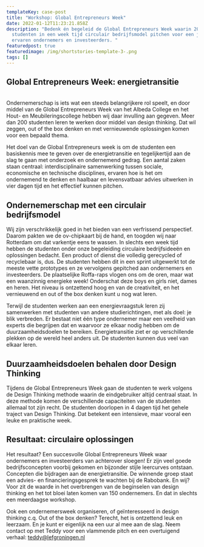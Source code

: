 ```yaml
---
templateKey: case-post
title: "Workshop: Global Entrepreneurs Week"
date: 2022-01-12T11:23:21.858Z
description: "Bedenk én begeleid de Global Entrepreneurs Week waarin 200
  studenten in een week tijd circulair bedrijfsmodel pitchen voor een jury van
  ervaren ondernemers en investeerders. "
featuredpost: true
featuredimage: /img/shortstories-template-3-.png
tags: []
---
```

## Global Entrepreneurs Week: energietransitie

\
Ondernemerschap is iets wat een steeds belangrijkere rol speelt, en door middel van de Global Entrepreneurs Week van het Albeda College en het Hout- en Meubileringscollege hebben wij daar invulling aan gegeven.  Meer dan 200 studenten leren te werken door middel van design thinking. Dat wil zeggen, out of the box denken en met vernieuwende oplossingen komen voor een bepaald thema. 

Het doel van de Global Entrepreneurs week is om de studenten een basiskennis mee te geven over de energietransitie en tegelijkertijd aan de slag te gaan met onderzoek en ondernemend gedrag. Een aantal zaken staan centraal: interdisciplinaire samenwerking tussen sociale, economische en technische disciplines, ervaren hoe is het om ondernemend te denken en haalbaar en levensvatbaar advies uitwerken in vier dagen tijd en het effectief kunnen pitchen. 

## Ondernemerschap met een circulair bedrijfsmodel

Wij zijn verschrikkelijk goed in het bieden van een verfrissend perspectief. Daarom pakten we de ov-chipkaart bij de hand, en toogden wij naar Rotterdam om dat varkentje eens te wassen. In slechts een week tijd hebben de studenten onder onze begeleiding circulaire bedrijfsideeën en oplossingen bedacht. Een product of dienst die volledig gerecycled of recyclebaar is, dus. De studenten hebben dit in een sprint uitgewerkt tot de meeste vette prototypes en ze vervolgens gepitched aan ondernemers en investeerders. De plaatselijke Roffa-raps vlogen ons om de oren, maar wat een waanzinnig energieke week! Onderschat deze boys en girls niet, dames en heren. Het niveau is ontzettend hoog en van de creativiteit, en het vernieuwend en out of the box denken kunt u nog wat leren.

Terwijl de studenten werken aan een energievraagstuk leren zij samenwerken met studenten van andere studierichtingen, met als doel: je blik verbreden. Er bestaat niet één type ondernemer maar een veelheid van experts die begrijpen dat en waarvoor ze elkaar nodig hebben om de duurzaamheidsdoelen te bereiken. Energietransitie ziet er op verschillende plekken op de wereld heel anders uit. De studenten kunnen dus veel van elkaar leren.

## Duurzaamheidsdoelen behalen door Design Thinking

Tijdens de Global Entrepreneurs Week gaan de studenten te werk volgens de Design Thinking methode waarin de eindgebruiker altijd centraal staat. In deze methode komen de verschillende capaciteiten van de studenten allemaal tot zijn recht. De studenten doorlopen in 4 dagen tijd het gehele traject van Design Thinking. Dat betekent een intensieve, maar vooral een leuke en praktische week.

## Resultaat: circulaire oplossingen 

Het resultaat? Een succesvolle Global Entrepreneurs Week waar ondernemers en investeerders van achterover sloegen! Er zijn veel goede bedrijfsconcepten voorbij gekomen en bijzonder stijle leercurves ontstaan. Concepten die bijdragen aan de energietransitie. De winnende groep staat een advies- en financieringsgesprek te wachten bij de Rabobank. En wij? Voor zit de waarde in het overbrengen van de beginselen van design thinking en het tot bloei laten komen van 150 ondernemers. En dat in slechts een meerdaagse workshop.

Ook een ondernemersweek organiseren, of geïnteresseerd in design thinking c.q. Out of the box denken? Terecht, het is ontzettend leuk en leerzaam. En je kunt er eigenlijk na een uur al mee aan de slag. Neem contact op met Teddy voor een vlammende pitch en een overtuigend verhaal: [teddy@lefgroningen.nl](mailto:teddy@lefgroningen.nl)